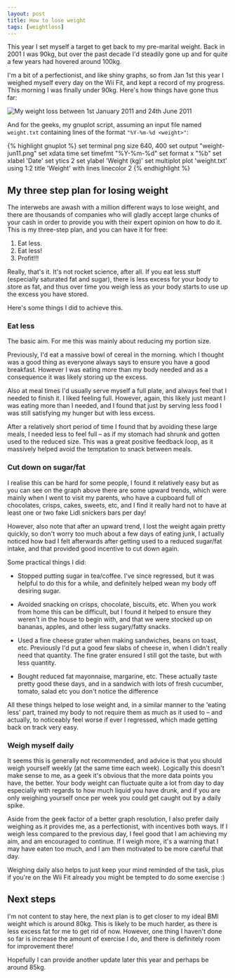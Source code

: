 ```yaml
---
layout: post
title: How to lose weight
tags: [weightloss]
---
```


This year I set myself a target to get back to my pre-marital weight.  Back in
2001 I was 90kg, but over the past decade I'd steadily gone up and for quite a
few years had hovered around 100kg.

I'm a bit of a perfectionist, and like shiny graphs, so from Jan 1st this year
I weighed myself every day on the Wii Fit, and kept a record of my progress.
This morning I was finally under 90kg.  Here's how things have gone thus far:

<div class="postimg">
  <img src="http://{{ site.url }}/files/images/weight-jun11.png" alt="My weight loss between 1st January 2011 and 24th June 2011">
</div>

And for the geeks, my gnuplot script, assuming an input file named `weight.txt` containing lines of the format `"%Y-%m-%d <weight>"`:

{% highlight gnuplot %}
set terminal png size 640, 400
set output "weight-jun11.png"
set xdata time
set timefmt "%Y-%m-%d"
set format x "%b"
set xlabel 'Date'
set ytics 2
set ylabel 'Weight (kg)'
set multiplot
plot 'weight.txt' using 1:2 title 'Weight' with lines linecolor 2
{% endhighlight %}

## My three step plan for losing weight

The interwebs are awash with a million different ways to lose weight, and there
are thousands of companies who will gladly accept large chunks of your cash in
order to provide you with their expert opinion on how to do it.  This is my
three-step plan, and you can have it for free:

1. Eat less.
2. Eat less!
3. Profit!!!

Really, that's it.  It's not rocket science, after all.  If you eat less stuff
(especially saturated fat and sugar), there is less excess for your body to
store as fat, and thus over time you weigh less as your body starts to use up
the excess you have stored.

Here's some things I did to achieve this.

### Eat less

The basic aim.  For me this was mainly about reducing my portion size.

Previously, I'd eat a massive bowl of cereal in the morning. which I thought
was a good thing as everyone always says to ensure you have a good breakfast.
However I was eating more than my body needed and as a consequence it was
likely storing up the excess.

Also at meal times I'd usually serve myself a full plate, and always feel that
I needed to finish it.  I liked feeling full.  However, again, this likely just
meant I was eating more than I needed, and I found that just by serving less
food I was still satisfying my hunger but with less excess.

After a relatively short period of time I found that by avoiding these large
meals, I needed less to feel full – as if my stomach had shrunk and gotten used
to the reduced size.  This was a great positive feedback loop, as it massively
helped avoid the temptation to snack between meals.

### Cut down on sugar/fat

I realise this can be hard for some people, I found it relatively easy but as
you can see on the graph above there are some upward trends, which were mainly
when I went to visit my parents, who have a cupboard full of chocolates,
crisps, cakes, sweets, etc, and I find it really hard not to have at least one
or two fake Lidl snickers bars per day!

However, also note that after an upward trend, I lost the weight again pretty
quickly, so don't worry too much about a few days of eating junk, I actually
noticed how bad I felt afterwards after getting used to a reduced sugar/fat
intake, and that provided good incentive to cut down again.

Some practical things I did:

* Stopped putting sugar in tea/coffee.  I've since regressed, but it was
  helpful to do this for a while, and definitely helped wean my body off
  desiring sugar.

* Avoided snacking on crisps, chocolate, biscuits, etc.  When you work from
  home this can be difficult, but I found it helped to ensure they weren't in
  the house to begin with, and that we were stocked up on bananas, apples, and
  other less sugary/fatty snacks.

* Used a fine cheese grater when making sandwiches, beans on toast, etc.
  Previously I'd put a good few slabs of cheese in, when I didn't really need
  that quantity.  The fine grater ensured I still got the taste, but with less
  quantity.

* Bought reduced fat mayonnaise, margarine, etc.  These actually taste pretty
  good these days, and in a sandwich with lots of fresh cucumber, tomato, salad
  etc you don't notice the difference

All these things helped to lose weight and, in a similar manner to the 'eating
less' part, trained my body to not require them as much as it used to – and
actually, to noticeably feel worse if ever I regressed, which made getting back
on track very easy.

### Weigh myself daily

It seems this is generally not recommended, and advice is that you should weigh
yourself weekly (at the same time each week).  Logically this doesn't make
sense to me, as a geek it's obvious that the more data points you have, the
better.  Your body weight can fluctuate quite a lot from day to day especially
with regards to how much liquid you have drunk, and if you are only weighing
yourself once per week you could get caught out by a daily spike.

Aside from the geek factor of a better graph resolution, I also prefer daily
weighing as it provides me, as a perfectionist, with incentives both ways.  If
I weigh less compared to the previous day, I feel good that I am achieving my
aim, and am encouraged to continue.  If I weigh more, it's a warning that I may
have eaten too much, and I am then motivated to be more careful that day.

Weighing daily also helps to just keep your mind reminded of the task, plus if
you're on the Wii Fit already you might be tempted to do some exercise :)

## Next steps

I'm not content to stay here, the next plan is to get closer to my ideal BMI
weight which is around 80kg.  This is likely to be much harder, as there is
less excess fat for me to get rid of now.  However, one thing I haven't done so
far is increase the amount of exercise I do, and there is definitely room for
improvement there!

Hopefully I can provide another update later this year and perhaps be around
85kg.
